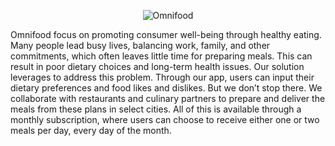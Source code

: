 <p align="center">
  <img src="https://github.com/user-attachments/assets/373efee6-3dba-41a3-acdd-d6b506ccdfa9" alt="Omnifood" />
</p>

Omnifood focus on promoting consumer well-being through healthy eating. Many people lead busy lives, balancing work, family, and other commitments, which often leaves little time for preparing meals. This can result in poor dietary choices and long-term health issues. Our solution leverages to address this problem. Through our app, users can input their dietary preferences and food likes and dislikes. But we don’t stop there. We collaborate with restaurants and culinary partners to prepare and deliver the meals from these plans in select cities. All of this is available through a monthly subscription, where users can choose to receive either one or two meals per day, every day of the month.
